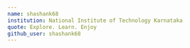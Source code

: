 ```yaml
---
name: shashank68
institution: National Institute of Technology Karnataka
quote: Explore. Learn. Enjoy
github_user: shashank68
---
```

